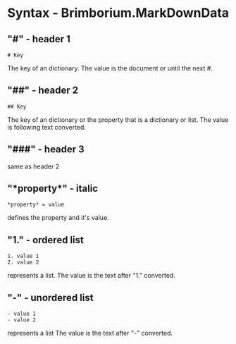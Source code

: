 # Syntax - Brimborium.MarkDownData

## "\#" - header 1

```text
# Key
```

The key of an dictionary.
The value is the document or until the next \#.

## "\#\#" - header 2

```text
## Key
```

The key of an dictionary or the property that is a dictionary or list.
The value is following text converted.

## "\#\#\#" - header 3

same as header 2

## "\*property\*" - italic

```text
*property* = value
```

defines the property and it's value.

## "1." - ordered list

```text
1. value 1
2. value 2
```

represents a list.
The value is the text after "1." converted.

## "-" - unordered list

```text
- value 1
- value 2
```

represents a list
The value is the text after "-" converted.
